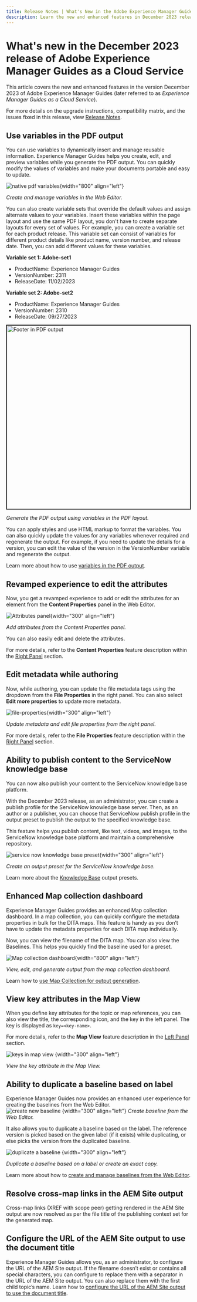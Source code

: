 ```yaml
---
title: Release Notes | What's New in the Adobe Experience Manager Guides, December 2023 release
description: Learn the new and enhanced features in December 2023 release of Adobe Experience Manager Guides as a Cloud Service.
---
```

# What's new in the December 2023 release of Adobe Experience Manager Guides as a Cloud Service

This article covers the new and enhanced features in the version December 2023 of Adobe Experience Manager Guides (later referred to as *Experience Manager Guides as a Cloud Service*).

For more details on the upgrade instructions, compatibility matrix, and the issues fixed in this release, view [Release Notes](release-notes-2023.12.0.md).


## Use variables in the PDF output 

You can use variables to dynamically insert and manage reusable information. Experience Manager Guides helps you create, edit, and preview variables while you generate the PDF output. You can quickly modify the values of variables and make your documents portable and easy to update.

![native pdf variables](assets/add-variable-default.png){width="800" align="left"}

*Create and manage variables in the Web Editor.* 

You can also create variable sets that override the default values and assign alternate values to your variables. Insert these variables within the page layout and use the same PDF layout, you don't have to create separate layouts for every set of values. For example, you can create a variable set for each product release. This variable set can consist of variables for different product details like product name, version number, and release date. Then, you can add different values for these variables.

**Variable set 1: Adobe-set1**

* ProductName: Experience Manager Guides 
* VersionNumber: 2311
* ReleaseDate: 11/02/2023

**Variable set 2: Adobe-set2**

* ProductName: Experience Manager Guides 
* VersionNumber: 2310
* ReleaseDate: 09/27/2023
 


<img src="./assets/native-pdf-variable-output.png" alt= "Footer in PDF output" width=500 border="2px">

*Generate the PDF output using variables in the PDF layout.*

You can apply styles and use HTML markup to format the variables.  You can also quickly update the values for any variables whenever required and regenerate the output. For example, if you need to update the details for a version, you can edit the value of the version in the VersionNumber variable and regenerate the output.


Learn more about how to use [variables in the PDF output](../native-pdf/native-pdf-variables.md).





## Revamped experience to edit the attributes 

Now, you get a revamped experience to add or edit the attributes for an element from the **Content Properties** panel in the Web Editor. 

![Attributes panel](assets/attributes-multiple-properties.png){width="300" align="left"}

*Add attributes from the Content Properties panel.*

You can also easily edit and delete the attributes. 

For more details, refer to the **Content Properties** feature description within the [Right Panel](../user-guide/web-editor-features.md#id2051EB003YK) section.


## Edit metadata while authoring 

Now, while authoring, you can update the file metadata tags using the dropdown from the **File Properties** in the right panel. You can also select **Edit more properties** to update more metadata.

![file-properties](assets/file-properties-general.png){width="300" align="left"}

*Update metadata and edit file properties from the right panel.*

For more details, refer to the **File Properties** feature description within the [Right Panel](../user-guide/web-editor-features.md#id2051EB003YK) section.

## Ability to publish content to the ServiceNow knowledge base

You can now also publish your content to the ServiceNow knowledge base platform.

With the December 2023 release, as an administrator, you can create a publish profile for the ServiceNow knowledge base server. Then, as an author or a publisher, you can choose that ServiceNow publish profile in the output preset to publish the output to the specified knowledge base.

This feature helps you publish content, like text, videos, and images, to the ServiceNow knowledge base platform and maintain a comprehensive repository.


![service now knowledge base preset](assets/knowledgebase--output-preset.png){width="300" align="left"}

*Create an output preset for the ServiceNow knowledge base.*

Learn more about the [Knowledge Base](../user-guide/generate-output-knowledge-base.md) output presets.

## Enhanced Map collection dashboard

Experience Manager Guides provides an enhanced Map collection dashboard. In a map collection, you can quickly configure the metadata properties in bulk for the DITA maps. This feature is handy as you don’t have to update the metadata properties for each DITA map individually.
 
Now, you can view the filename of the DITA map. You can also view the Baselines. This helps you quickly find the baseline used for a preset.

![Map collection dashboard](assets/map-collection-dashboard.png){width="800" align="left"}

*View, edit, and generate output from the map collection dashboard.* 

Learn how to [use Map Collection for output generation](../user-guide/generate-output-use-map-collection-output-generation.md).

## View key attributes in the Map View

When you define key attributes for the topic or map references, you can also view the title, the corresponding icon, and the key in the left panel. The key is displayed as `key=<key-name>`.

For more details, refer to the **Map View** feature description in the [Left Panel](../user-guide/web-editor-features.md#id2051EA0M0HS) section.

![keys in map view](assets/view-key-title-map-view.png) {width="300" align="left"}

*View the key attribute in the Map View.*

## Ability to duplicate a baseline based on label

Experience Manager Guides now provides an enhanced user experience for creating the baselines from the Web Editor.  
![create new baseline](assets/create-new-baseline.png) {width="300" align="left"}
*Create baseline from the Web Editor.*

It also allows you to duplicate a baseline based on the label. The reference version is picked based on the given label (if it exists) while duplicating, or else picks the version from the duplicated baseline.


![duplicate a baseline ](assets/duplicate-baseline.png) {width="300" align="left"}

*Duplicate a baseline based on a label or create an exact copy.*

Learn more about how to [create and manage baselines from the Web Editor](../user-guide/web-editor-baseline.md).

## Resolve cross-map links in the AEM Site output 

Cross-map links (XREF with scope peer) getting rendered in the AEM Site output are now resolved as per the file title of the publishing context set for the generated map.


## Configure the URL of the AEM Site output to use the document title

Experience Manager Guides allows you, as an administrator, to configure the URL of the AEM Site output. If the filename doesn’t exist or contains all special characters, you can configure to replace them with a separator in the URL of the AEM Site output. You can also replace them with the first child topic’s name. Learn how to [configure the URL of the AEM Site output to use the document title](../cs-install-guide/conf-output-generation.md#configure-the-url-of-the-aem-site-output-to-use-the-document-title).

